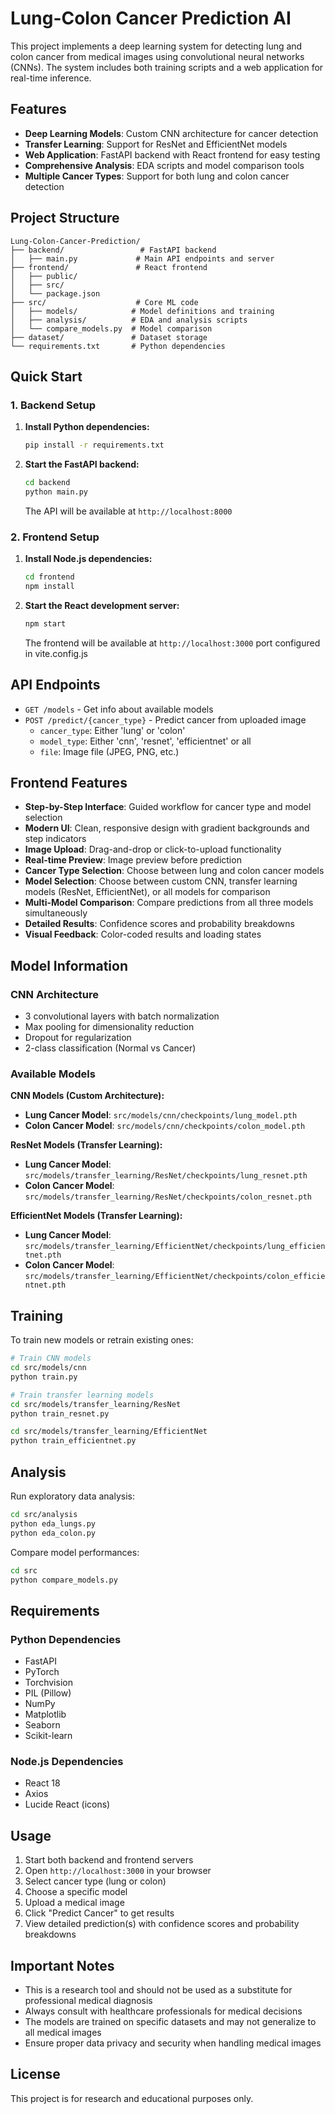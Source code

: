 # Lung-Colon Cancer Prediction AI

This project implements a deep learning system for detecting lung and colon cancer from medical images using convolutional neural networks (CNNs). The system includes both training scripts and a web application for real-time inference.

## Features

- **Deep Learning Models**: Custom CNN architecture for cancer detection
- **Transfer Learning**: Support for ResNet and EfficientNet models
- **Web Application**: FastAPI backend with React frontend for easy testing
- **Comprehensive Analysis**: EDA scripts and model comparison tools
- **Multiple Cancer Types**: Support for both lung and colon cancer detection

## Project Structure

```
Lung-Colon-Cancer-Prediction/
├── backend/                 # FastAPI backend
│   ├── main.py             # Main API endpoints and server
├── frontend/               # React frontend
│   ├── public/
│   ├── src/
│   └── package.json
├── src/                    # Core ML code
│   ├── models/            # Model definitions and training
│   ├── analysis/          # EDA and analysis scripts
│   └── compare_models.py  # Model comparison
├── dataset/               # Dataset storage
└── requirements.txt       # Python dependencies
```

## Quick Start

### 1. Backend Setup

1. **Install Python dependencies:**

   ```bash
   pip install -r requirements.txt
   ```

2. **Start the FastAPI backend:**

   ```bash
   cd backend
   python main.py
   ```

   The API will be available at `http://localhost:8000`

### 2. Frontend Setup

1. **Install Node.js dependencies:**

   ```bash
   cd frontend
   npm install
   ```

2. **Start the React development server:**

   ```bash
   npm start
   ```

   The frontend will be available at `http://localhost:3000` port configured in vite.config.js

## API Endpoints

- `GET /models` - Get info about available models
- `POST /predict/{cancer_type}` - Predict cancer from uploaded image
  - `cancer_type`: Either 'lung' or 'colon'
  - `model_type`: Either 'cnn', 'resnet', 'efficientnet' or all
  - `file`: Image file (JPEG, PNG, etc.)

## Frontend Features

- **Step-by-Step Interface**: Guided workflow for cancer type and model selection
- **Modern UI**: Clean, responsive design with gradient backgrounds and step indicators
- **Image Upload**: Drag-and-drop or click-to-upload functionality
- **Real-time Preview**: Image preview before prediction
- **Cancer Type Selection**: Choose between lung and colon cancer models
- **Model Selection**: Choose between custom CNN, transfer learning models (ResNet, EfficientNet), or all models for comparison
- **Multi-Model Comparison**: Compare predictions from all three models simultaneously
- **Detailed Results**: Confidence scores and probability breakdowns
- **Visual Feedback**: Color-coded results and loading states

## Model Information

### CNN Architecture

- 3 convolutional layers with batch normalization
- Max pooling for dimensionality reduction
- Dropout for regularization
- 2-class classification (Normal vs Cancer)

### Available Models

**CNN Models (Custom Architecture):**

- **Lung Cancer Model**: `src/models/cnn/checkpoints/lung_model.pth`
- **Colon Cancer Model**: `src/models/cnn/checkpoints/colon_model.pth`

**ResNet Models (Transfer Learning):**

- **Lung Cancer Model**: `src/models/transfer_learning/ResNet/checkpoints/lung_resnet.pth`
- **Colon Cancer Model**: `src/models/transfer_learning/ResNet/checkpoints/colon_resnet.pth`

**EfficientNet Models (Transfer Learning):**

- **Lung Cancer Model**: `src/models/transfer_learning/EfficientNet/checkpoints/lung_efficientnet.pth`
- **Colon Cancer Model**: `src/models/transfer_learning/EfficientNet/checkpoints/colon_efficientnet.pth`

## Training

To train new models or retrain existing ones:

```bash
# Train CNN models
cd src/models/cnn
python train.py

# Train transfer learning models
cd src/models/transfer_learning/ResNet
python train_resnet.py

cd src/models/transfer_learning/EfficientNet
python train_efficientnet.py
```

## Analysis

Run exploratory data analysis:

```bash
cd src/analysis
python eda_lungs.py
python eda_colon.py
```

Compare model performances:

```bash
cd src
python compare_models.py
```

## Requirements

### Python Dependencies

- FastAPI
- PyTorch
- Torchvision
- PIL (Pillow)
- NumPy
- Matplotlib
- Seaborn
- Scikit-learn

### Node.js Dependencies

- React 18
- Axios
- Lucide React (icons)

## Usage

1. Start both backend and frontend servers
2. Open `http://localhost:3000` in your browser
3. Select cancer type (lung or colon)
4. Choose a specific model
5. Upload a medical image
6. Click "Predict Cancer" to get results
7. View detailed prediction(s) with confidence scores and probability breakdowns

## Important Notes

- This is a research tool and should not be used as a substitute for professional medical diagnosis
- Always consult with healthcare professionals for medical decisions
- The models are trained on specific datasets and may not generalize to all medical images
- Ensure proper data privacy and security when handling medical images

## License

This project is for research and educational purposes only.

